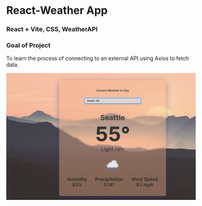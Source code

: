 # React-Weather App 

### React + Vite, CSS, WeatherAPI

### Goal of Project
<p>To learn the process of connecting to an external API using Axios to fetch data.</p>

![Screenshot of Weather App for Seattle, WA](/public/images/weather-app-preview.png)